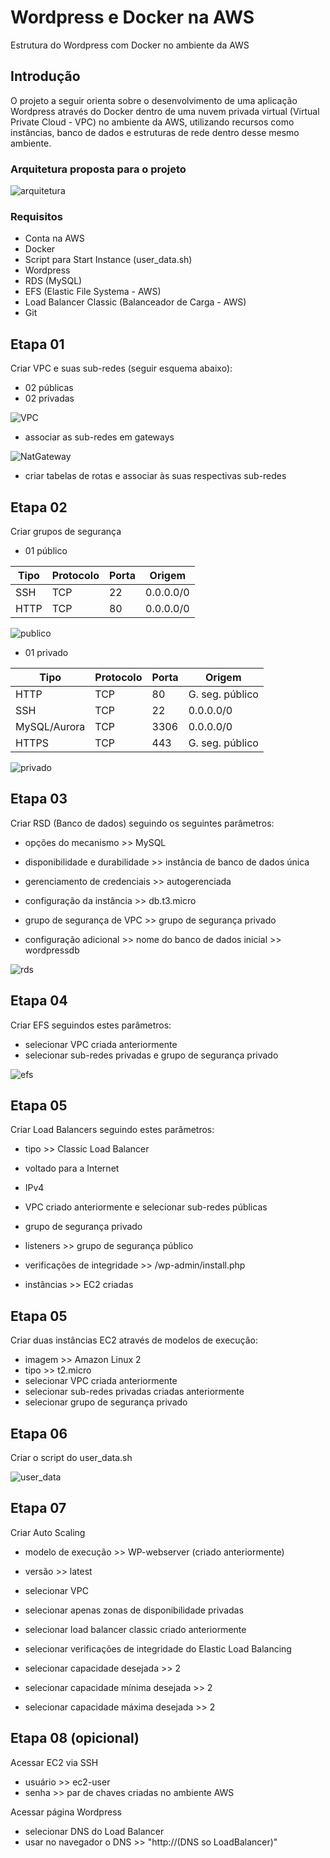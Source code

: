 # Wordpress e Docker na AWS

Estrutura do Wordpress com Docker no ambiente da AWS

## Introdução
O projeto a seguir orienta sobre o desenvolvimento de uma aplicação Wordpress através do Docker dentro de uma nuvem privada virtual (Virtual Private Cloud - VPC) no ambiente da AWS, utilizando recursos como instâncias, banco de dados e estruturas de rede dentro desse mesmo ambiente.

### Arquitetura proposta para o projeto

<img src="/img/arq.png" alt="arquitetura">

### Requisitos

- Conta na AWS
- Docker
- Script para Start Instance (user_data.sh)
- Wordpress
- RDS (MySQL)
- EFS (Elastic File Systema - AWS)
- Load Balancer Classic (Balanceador de Carga - AWS)
- Git

## Etapa 01

Criar VPC e suas sub-redes (seguir esquema abaixo):
- 02 públicas
- 02 privadas

<img src="/img/imagem (3).png" alt="VPC">

- associar as sub-redes em gateways

<img src="/img/nat.png" alt="NatGateway">

- criar tabelas de rotas e associar às suas respectivas sub-redes

## Etapa 02

Criar grupos de segurança

- 01 público

| Tipo | Protocolo | Porta | Origem |
|------|-----------|-------|-------- |
| SSH | TCP | 22 | 0.0.0.0/0 |
| HTTP | TCP | 80 | 0.0.0.0/0 |

<img src="/img/imagem (4).png" alt="publico">

- 01 privado

| Tipo | Protocolo | Porta | Origem |
|------|-----------|-------|-------- |
| HTTP | TCP | 80 | G. seg. público |
| SSH | TCP | 22 | 0.0.0.0/0 |
| MySQL/Aurora | TCP | 3306 | 0.0.0.0/0 |
| HTTPS | TCP | 443 | G. seg. público |

<img src="/img/imagem (5).png" alt="privado">

## Etapa 03

Criar RSD (Banco de dados) seguindo os seguintes parâmetros:

- opções do mecanismo >> MySQL

- disponibilidade e durabilidade >> instância de banco de dados única

- gerenciamento de credenciais >> autogerenciada

- configuração da instância >> db.t3.micro

- grupo de segurança de VPC >> grupo de segurança privado

- configuração adicional >> nome do banco de dados inicial >> wordpressdb

<img src="/img/rds.png" alt="rds">

## Etapa 04

Criar EFS seguindos estes parâmetros:

- selecionar VPC criada anteriormente
- selecionar sub-redes privadas e grupo de segurança privado

<img src="/img/efs.png" alt="efs">

## Etapa 05

Criar Load Balancers seguindo estes parâmetros:

- tipo >> Classic Load Balancer

- voltado para a Internet

- IPv4

- VPC criado anteriormente e selecionar sub-redes públicas

- grupo de segurança privado

- listeners >> grupo de segurança público

- verificações de integridade >> /wp-admin/install.php

- instâncias >> EC2 criadas

## Etapa 05

Criar duas instâncias EC2 através de modelos de execução:

- imagem >> Amazon Linux 2
- tipo >> t2.micro
- selecionar VPC criada anteriormente
- selecionar sub-redes privadas criadas anteriormente
- selecionar grupo de segurança privado

## Etapa 06

Criar o script do user_data.sh

<img src="/img/imagem.png" alt="user_data">

## Etapa 07

Criar Auto Scaling
- modelo de execução >> WP-webserver (criado anteriormente)

- versão >> latest

- selecionar VPC

- selecionar apenas zonas de disponibilidade privadas

- selecionar load balancer classic criado anteriormente

- selecionar verificações de integridade do Elastic Load Balancing

- selecionar capacidade desejada >> 2

- selecionar capacidade mínima desejada >> 2

- selecionar capacidade máxima desejada >> 2

## Etapa 08 (opicional)

Acessar EC2 via SSH

- usuário >> ec2-user
- senha >> par de chaves criadas no ambiente AWS

Acessar página Wordpress

- selecionar DNS do Load Balancer
- usar no navegador o DNS >> "http://(DNS so LoadBalancer)"
